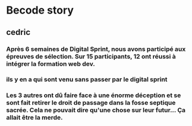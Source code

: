 # Becode story

## cedric
### Après 6 semaines de Digital Sprint, nous avons participé aux épreuves de sélection. Sur 15 participants, 12 ont réussi à intégrer la formation web dev.

### ils y en  a qui sont venu sans passer par le digital sprint

### Les 3 autres ont dû faire face à une énorme déception et se sont fait retirer le droit de passage dans la fosse septique sacrée. Cela ne pouvait dire qu'une chose sur leur futur... Ça allait être la merde.



